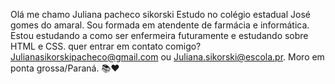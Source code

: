 Olá me chamo Juliana pacheco sikorski
Estudo no colégio estadual José gomes do amaral.
Sou formada em atendente de farmácia e informática. Estou estudando a como
ser enfermeira futuramente e estudando sobre HTML
e CSS.
quer entrar em contato comigo? Julianasikorskipacheco@gmail.com ou
Juliana.sikorski@escola.pr.
Moro em ponta grossa/Paraná.
📚❤
